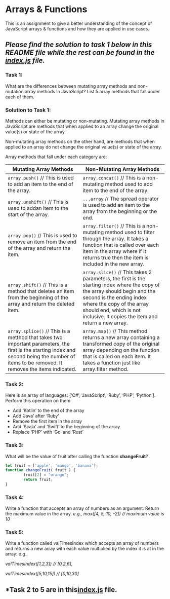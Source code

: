 # Arrays & Functions

This is an assignment to give a better understanding of the concept of JavaScript arrays & functions and how they are applied in use cases.

## *Please find the solution to task 1 below in this README file while the rest can be found in the [index.js](./index.js) file.*

### Task 1:
What are the differences between mutating array methods and non-mutation array methods in JavaScript? List 5 array methods that fall under each of them.

### Solution to Task 1:
Methods can either be mutating or non-mutating. Mutating array methods in JavaScript are methods that when applied to an array change the original value(s) or state of the array. 

Non-mutating array methods on the other hand, are methods that when applied to an array do not change the original value(s) or state of the array.

Array methods that fall under each category are:

| Mutating Array Methods | Non-Mutating Array Methods |
| ---------------------- | ---------------------- |
| ` array.push() ` // This is used to add an item to the end of the array. | ` array.concat() ` // This is a non-mutating method used to add item to the end of the array. |
| ` array.unshift() ` // This is used to addan item to the start of the array. | ` ...array ` // The spread operator is used to add an item to the array from the beginning or the end. |
| ` array.pop() ` // This is used to remove an item from the end of the array and return the item. | ` array.filter() ` // This is a non-mutating method used to filter through the array. It takes a function that is called over each item in the array where if it returns true then the item is included in the new array. 
| ` array.shift() ` // This is a method that deletes an item from the beginning of the array and return the deleted item. | ` array.slice() ` // This takes 2 parameters, the first is the starting index where the copy of the array should begin and the second is the ending index where the copy of the array should end, which is not inclusive. It copies the item and return a new array.
| ` array.splice() ` // This is a metthod that takes two important parameters, the first is the starting index and second being the number of items to be removed. It removes the items indicated. | ` array.map() ` // This method returns a new array containing a transformed copy of the original array depending on the function that is called on each item. It takes a function just like array.filter method.


### Task 2:
Here is an array of languages: [‘C#’, ‘JavaScript’, ‘Ruby’, ‘PHP’, ‘Python’]. Perform this operation on them 
-   Add ‘Kotlin’ to the end of the array
-   Add ‘Java’ after ‘Ruby’
-   Remove the first item in the array
-   Add ’Scala’ and ‘Swift’ to the beginning of the array
-   Replace ‘PHP’ with ‘Go’ and ‘Rust’


### Task 3:
What will be the value of fruit after calling the function **changeFruit**?

```javascript
let fruit = ['apple', 'mango', 'banana'];
function changeFruit( fruit ) {
        fruit[2] = "orange";
        return fruit;
}
```


### Task 4:
Write a function that accepts an array of numbers as an argument. Return the maximum value in the array.
*e.g., max([4, 5, 10, -2]) // maximum value is 10*


### Task 5:
Write a function called valTimesIndex which accepts an array of numbers and returns a new array with each value multiplied by the index it is at in the array:
e.g.,

*valTimesIndex([1,2,3]) // [0,2,6]*,
     
*valTimesIndex([5,10,15]) // [0,10,30]*

## *Task 2 to 5 are in this[index.js](./index.js) file.